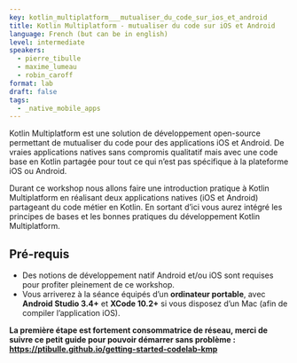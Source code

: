 ```yaml
---
key: kotlin_multiplatform___mutualiser_du_code_sur_ios_et_android
title: Kotlin Multiplatform - mutualiser du code sur iOS et Android
language: French (but can be in english)
level: intermediate
speakers:
  - pierre_tibulle
  - maxime_lumeau
  - robin_caroff
format: lab
draft: false
tags:
  - _native_mobile_apps
---
```

Kotlin Multiplatform est une solution de développement open-source permettant de mutualiser du code pour des applications iOS et Android. De vraies applications natives sans compromis qualitatif mais avec une code base en Kotlin partagée pour tout ce qui n’est pas spécifique à la plateforme iOS ou Android.

Durant ce workshop nous allons faire une introduction pratique à Kotlin Multiplatform en réalisant deux applications natives (iOS et Android) partageant du code métier en Kotlin. En sortant d’ici vous aurez intégré les principes de bases et les bonnes pratiques du développement Kotlin Multiplatform.

## Pré-requis

  * Des notions de développement natif Android et/ou iOS sont requises pour profiter pleinement de ce workshop.
  * Vous arriverez à la séance équipés d’un **ordinateur portable**, avec **Android Studio 3.4+** et **XCode 10.2+** si vous disposez d’un Mac (afin de compiler l’application iOS).

**La première étape est fortement consommatrice de réseau, merci de suivre ce petit guide pour pouvoir démarrer sans problème : https://ptibulle.github.io/getting-started-codelab-kmp**
